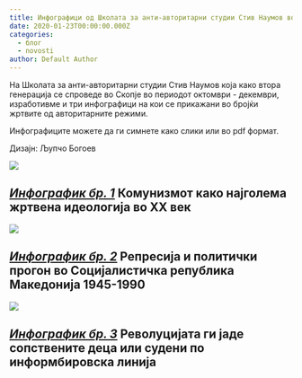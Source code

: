 ```yaml
---
title: Инфографици од Школата за анти-авторитарни студии Стив Наумов во Скопје
date: 2020-01-23T00:00:00.000Z
categories:
  - блог
  - novosti
author: Default Author
---
```


На Школата за анти-авторитарни студии Стив Наумов која како втора генерација се спроведе во Скопје во периодот октомври - декември, изработивме и три инфографици на кои се прикажани во бројќи жртвите од авторитарните режими.  

Инфографиците можете да ги симнете како слики или во pdf формат.

Дизајн: Љупчо Богоев

![](http://libertaniabackup.local/wp-content/uploads/2020/01/Инфографик-1-WEB-min-640x1024.jpg)

## _[Инфографик бр. 1](http://libertaniabackup.local/wp-content/uploads/2020/01/Infografik-1-Skola-za-antiavtoritarni-studii-Stiv-Naumov.pdf)_ Комунизмот како најголема жртвена идеологија во XX век

![](http://libertaniabackup.local/wp-content/uploads/2020/01/Инфографик-2-WEB-min-640x1024.jpg)

## _[Инфографик бр. 2](http://libertaniabackup.local/wp-content/uploads/2020/01/Infografik-2-Skola-za-antiavtoritarni-studii-Stiv-Naumov.pdf)_ Репресија и политички прогон во Социјалистичка република Македонија 1945-1990

![](http://libertaniabackup.local/wp-content/uploads/2020/01/Инфографик-3-WEB-min-640x1024.jpg)

## _[Инфографик бр. 3](http://libertaniabackup.local/wp-content/uploads/2020/01/Infografik-3-Skola-za-antiavtoritarni-studii-Stiv-Naumov.pdf)_ Револуцијата ги јаде сопствените деца или судени по информбировска линија
